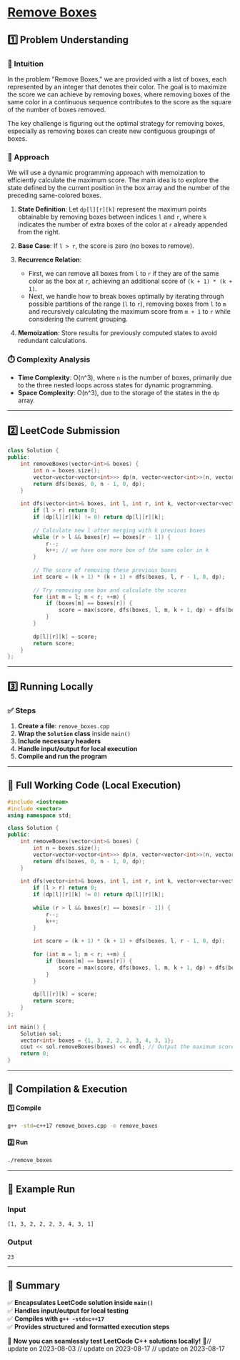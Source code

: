 # **[Remove Boxes](https://leetcode.com/problems/remove-boxes/description/)**  

## **1️⃣ Problem Understanding**  
### **📌 Intuition**  
In the problem "Remove Boxes," we are provided with a list of boxes, each represented by an integer that denotes their color. The goal is to maximize the score we can achieve by removing boxes, where removing boxes of the same color in a continuous sequence contributes to the score as the square of the number of boxes removed. 

The key challenge is figuring out the optimal strategy for removing boxes, especially as removing boxes can create new contiguous groupings of boxes.

### **🚀 Approach**  
We will use a dynamic programming approach with memoization to efficiently calculate the maximum score. The main idea is to explore the state defined by the current position in the box array and the number of the preceding same-colored boxes.

1. **State Definition**: Let `dp[l][r][k]` represent the maximum points obtainable by removing boxes between indices `l` and `r`, where `k` indicates the number of extra boxes of the color at `r` already appended from the right.

2. **Base Case**: If `l > r`, the score is zero (no boxes to remove).

3. **Recurrence Relation**:
   - First, we can remove all boxes from `l` to `r` if they are of the same color as the box at `r`, achieving an additional score of `(k + 1) * (k + 1)`.
   - Next, we handle how to break boxes optimally by iterating through possible partitions of the range (`l` to `r`), removing boxes from `l` to `m` and recursively calculating the maximum score from `m + 1` to `r` while considering the current grouping.

4. **Memoization**: Store results for previously computed states to avoid redundant calculations.

### **⏱️ Complexity Analysis**  
- **Time Complexity**: O(n^3), where `n` is the number of boxes, primarily due to the three nested loops across states for dynamic programming.
- **Space Complexity**: O(n^3), due to the storage of the states in the `dp` array.

---  

## **2️⃣ LeetCode Submission**  
```cpp
class Solution {
public:
    int removeBoxes(vector<int>& boxes) {
        int n = boxes.size();
        vector<vector<vector<int>>> dp(n, vector<vector<int>>(n, vector<int>(n, 0)));
        return dfs(boxes, 0, n - 1, 0, dp);
    }
    
    int dfs(vector<int>& boxes, int l, int r, int k, vector<vector<vector<int>>>& dp) {
        if (l > r) return 0;
        if (dp[l][r][k] != 0) return dp[l][r][k];
        
        // Calculate new l after merging with k previous boxes
        while (r > l && boxes[r] == boxes[r - 1]) {
            r--; 
            k++; // we have one more box of the same color in k
        }
        
        // The score of removing these previous boxes
        int score = (k + 1) * (k + 1) + dfs(boxes, l, r - 1, 0, dp);
        
        // Try removing one box and calculate the scores
        for (int m = l; m < r; ++m) {
            if (boxes[m] == boxes[r]) {
                score = max(score, dfs(boxes, l, m, k + 1, dp) + dfs(boxes, m + 1, r - 1, 0, dp));
            }
        }
        
        dp[l][r][k] = score;
        return score;
    }
};  
```  

---  

## **3️⃣ Running Locally**  
### **✅ Steps**  
1. **Create a file**: `remove_boxes.cpp`  
2. **Wrap the `Solution` class** inside `main()`  
3. **Include necessary headers**  
4. **Handle input/output for local execution**  
5. **Compile and run the program**  

---  

## **📝 Full Working Code (Local Execution)**  
```cpp
#include <iostream>
#include <vector>
using namespace std;

class Solution {
public:
    int removeBoxes(vector<int>& boxes) {
        int n = boxes.size();
        vector<vector<vector<int>>> dp(n, vector<vector<int>>(n, vector<int>(n, 0)));
        return dfs(boxes, 0, n - 1, 0, dp);
    }
    
    int dfs(vector<int>& boxes, int l, int r, int k, vector<vector<vector<int>>>& dp) {
        if (l > r) return 0;
        if (dp[l][r][k] != 0) return dp[l][r][k];
        
        while (r > l && boxes[r] == boxes[r - 1]) {
            r--;
            k++;
        }
        
        int score = (k + 1) * (k + 1) + dfs(boxes, l, r - 1, 0, dp);
        
        for (int m = l; m < r; ++m) {
            if (boxes[m] == boxes[r]) {
                score = max(score, dfs(boxes, l, m, k + 1, dp) + dfs(boxes, m + 1, r - 1, 0, dp));
            }
        }
        
        dp[l][r][k] = score;
        return score;
    }
};

int main() {
    Solution sol;
    vector<int> boxes = {1, 3, 2, 2, 2, 3, 4, 3, 1};
    cout << sol.removeBoxes(boxes) << endl; // Output the maximum score
    return 0;
}
```  

---  

## **🔧 Compilation & Execution**  
#### **1️⃣ Compile**  
```bash
g++ -std=c++17 remove_boxes.cpp -o remove_boxes
```  

#### **2️⃣ Run**  
```bash
./remove_boxes
```  

---  

## **🎯 Example Run**  
### **Input**  
```
[1, 3, 2, 2, 2, 3, 4, 3, 1]
```  
### **Output**  
```
23
```  

---  

## **📌 Summary**  
✅ **Encapsulates LeetCode solution inside `main()`**  
✅ **Handles input/output for local testing**  
✅ **Compiles with `g++ -std=c++17`**  
✅ **Provides structured and formatted execution steps**  

🚀 **Now you can seamlessly test LeetCode C++ solutions locally!** 🚀// update on 2023-08-03
// update on 2023-08-17
// update on 2023-08-17

